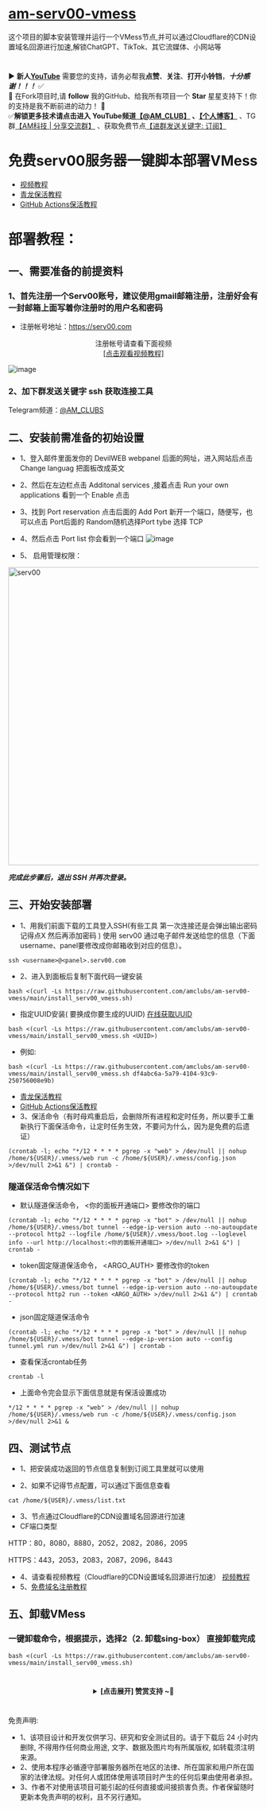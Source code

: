 # [am-serv00-vmess](https://github.com/amclubs/am-serv00-vmess)
这个项目的脚本安装管理并运行一个VMess节点,并可以通过Cloudflare的CDN设置域名回源进行加速,解锁ChatGPT、TikTok、其它流媒体、小网站等

#
▶️ **新人[YouTube](https://youtube.com/@AM_CLUB)** 需要您的支持，请务必帮我**点赞**、**关注**、**打开小铃铛**，***十分感谢！！！*** ✅
</br>🎁 在Fork项目时,请 **follow** 我的GitHub、给我所有项目一个 **Star** 星星支持下！你的支持是我不断前进的动力！ 💖
</br>✅**解锁更多技术请点击进入 YouTube频道[【@AM_CLUB】](https://youtube.com/@AM_CLUB) 、[【个人博客】](https://am.809098.xyz)** 、TG群[【AM科技 | 分享交流群】](https://t.me/AM_CLUBS) 、获取免费节点[【进群发送关键字: 订阅】](https://t.me/AM_CLUBS)


# 免费serv00服务器一键脚本部署VMess

- [视频教程](https://youtu.be/6UZXHfc3zEU)
- [青龙保活教程](https://youtu.be/J4lcIwBowmM)
- [GitHub Actions保活教程](https://youtu.be/zkGGklEaO2I)

# 部署教程：

## 一、需要准备的前提资料
### 1、首先注册一个Serv00账号，建议使用gmail邮箱注册，注册好会有一封邮箱上面写着你注册时的用户名和密码
- 注册帐号地址：https://serv00.com
<center>注册帐号请查看下面视频</center>
<center><a href="https://youtu.be/NET1FTlfDTs">[点击观看视频教程]</a></center>

![image](https://github.com/user-attachments/assets/57c3ff7b-ae42-42c0-87ac-acb1b5bd177a)

### 2、加下群发送关键字 ssh 获取连接工具
Telegram频道：[@AM_CLUBS](https://t.me/AM_CLUBS)

## 二、安装前需准备的初始设置
- 1、登入邮件里面发你的 DevilWEB webpanel 后面的网址，进入网站后点击 Change languag 把面板改成英文
- 2、然后在左边栏点击 Additonal services ,接着点击 Run your own applications 看到一个 Enable 点击
- 3、找到 Port reservation 点击后面的 Add Port 新开一个端口，随便写，也可以点击 Port后面的 Random随机选择Port tybe 选择 TCP
- 4、然后点击 Port list 你会看到一个端口
![image](https://github.com/user-attachments/assets/1b11ebdb-49e6-427d-a074-f51d52235f7e)


- 5、 启用管理权限：
<img width="800" height="600" alt="serv00" src="https://github.com/user-attachments/assets/48466f3a-1b75-4cf3-8dd9-7c2e440b73fe">

***完成此步骤后，退出 SSH 并再次登录。***

## 三、开始安装部署

- 1、用我们前面下载的工具登入SSH(有些工具 第一次连接还是会弹出输出密码记得点X 然后再添加密码 )
使用 serv00 通过电子邮件发送给您的信息（下面username、panel要修改成你邮箱收到对应的信息）。
```
ssh <username>@<panel>.serv00.com
```

- 2、进入到面板后复制下面代码一键安装
```
bash <(curl -Ls https://raw.githubusercontent.com/amclubs/am-serv00-vmess/main/install_serv00_vmess.sh)
```
- 指定UUID安装(<UUID> 要换成你要生成的UUID) [在线获取UUID](https://1024tools.com/uuid) 
```
bash <(curl -Ls https://raw.githubusercontent.com/amclubs/am-serv00-vmess/main/install_serv00_vmess.sh <UUID>)
```
- 例如:
```
bash <(curl -Ls https://raw.githubusercontent.com/amclubs/am-serv00-vmess/main/install_serv00_vmess.sh df4abc6a-5a79-4104-93c9-250756008e9b)
```

- [青龙保活教程](https://youtu.be/J4lcIwBowmM)
- [GitHub Actions保活教程](https://youtu.be/zkGGklEaO2I)
- 3、保活命令（有时母鸡重启后，会删除所有进程和定时任务，所以要手工重新执行下面保活命令，让定时任务生效，不要问为什么，因为是免费的后遗证）
```
(crontab -l; echo "*/12 * * * * pgrep -x "web" > /dev/null || nohup /home/${USER}/.vmess/web run -c /home/${USER}/.vmess/config.json >/dev/null 2>&1 &") | crontab -
```
### 隧道保活命令情况如下
- 默认隧道保活命令， <你的面板开通端口> 要修改你的端口
```
(crontab -l; echo "*/12 * * * * pgrep -x "bot" > /dev/null || nohup /home/${USER}/.vmess/bot tunnel --edge-ip-version auto --no-autoupdate --protocol http2 --logfile /home/${USER}/.vmess/boot.log --loglevel info --url http://localhost:<你的面板开通端口> >/dev/null 2>&1 &") | crontab -
```
- token固定隧道保活命令， <ARGO_AUTH> 要修改你的token
```
(crontab -l; echo "*/12 * * * * pgrep -x "bot" > /dev/null || nohup /home/${USER}/.vmess/bot tunnel --edge-ip-version auto --no-autoupdate --protocol http2 run --token <ARGO_AUTH> >/dev/null 2>&1 &") | crontab -
```
- json固定隧道保活命令
```
(crontab -l; echo "*/12 * * * * pgrep -x "bot" > /dev/null || nohup /home/${USER}/.vmess/bot tunnel --edge-ip-version auto --config tunnel.yml run >/dev/null 2>&1 &") | crontab -
```


- 查看保活crontab任务
```
crontab -l
```
- 上面命令完会显示下面信息就是有保活设置成功
```
*/12 * * * * pgrep -x "web" > /dev/null || nohup /home/${USER}/.vmess/web run -c /home/${USER}/.vmess/config.json >/dev/null 2>&1 &
```

## 四、测试节点
- 1、把安装成功返回的节点信息复制到订阅工具里就可以使用

- 2、如果不记得节点配置，可以通过下面信息查看
```
cat /home/${USER}/.vmess/list.txt
```
- 3、节点通过Cloudflare的CDN设置域名回源进行加速
- CF端口类型

HTTP：80，8080，8880，2052，2082，2086，2095

HTTPS：443，2053，2083，2087，2096，8443

- 4、请查看视频教程（Cloudflare的CDN设置域名回源进行加速） [视频教程](https://youtu.be/6UZXHfc3zEU)
- 5、[免费域名注册教程](https://youtu.be/cI36vtXuQrM)

## 五、卸载VMess
### 一键卸载命令，根据提示，选择2（2. 卸载sing-box） 直接卸载完成
```
bash <(curl -Ls https://raw.githubusercontent.com/amclubs/am-serv00-vmess/main/install_serv00_vmess.sh)
```


# 
 <center><details><summary><strong> [点击展开] 赞赏支持 ~🧧</strong></summary>
 *我非常感谢您的赞赏和支持，它们将极大地激励我继续创新，持续产生有价值的工作。*
  
 - **USDT-TRC20:** `TWTxUyay6QJN3K4fs4kvJTT8Zfa2mWTwDD`
  
 </details></center>

#
 免责声明:
 - 1、该项目设计和开发仅供学习、研究和安全测试目的。请于下载后 24 小时内删除, 不得用作任何商业用途, 文字、数据及图片均有所属版权, 如转载须注明来源。
 - 2、使用本程序必循遵守部署服务器所在地区的法律、所在国家和用户所在国家的法律法规。对任何人或团体使用该项目时产生的任何后果由使用者承担。
 - 3、作者不对使用该项目可能引起的任何直接或间接损害负责。作者保留随时更新本免责声明的权利，且不另行通知。
 
 

